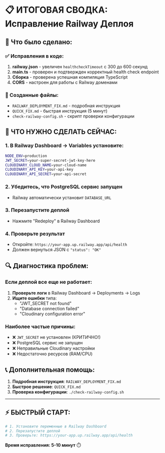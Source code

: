 # 📋 ИТОГОВАЯ СВОДКА: Исправление Railway Деплоя

## 🎯 Что было сделано:

### ✅ Исправления в коде:
1. **railway.json** - увеличен `healthcheckTimeout` с 300 до 600 секунд
2. **main.ts** - проверен и подтвержден корректный health check endpoint
3. **Сборка** - проверена успешная компиляция TypeScript
4. **CORS** - настроен для работы с Railway доменами

### 📁 Созданные файлы:
- `RAILWAY_DEPLOYMENT_FIX.md` - подробная инструкция
- `QUICK_FIX.md` - быстрая инструкция (5 минут)
- `check-railway-config.sh` - скрипт проверки конфигурации

## 🚀 ЧТО НУЖНО СДЕЛАТЬ СЕЙЧАС:

### 1. В Railway Dashboard → Variables установите:
```bash
NODE_ENV=production
JWT_SECRET=your-super-secret-jwt-key-here
CLOUDINARY_CLOUD_NAME=your-cloud-name
CLOUDINARY_API_KEY=your-api-key
CLOUDINARY_API_SECRET=your-api-secret
```

### 2. Убедитесь, что PostgreSQL сервис запущен
- Railway автоматически установит `DATABASE_URL`

### 3. Перезапустите деплой
- Нажмите "Redeploy" в Railway Dashboard

### 4. Проверьте результат
- Откройте: `https://your-app.up.railway.app/api/health`
- Должен вернуться JSON с `"status": "OK"`

## 🔍 Диагностика проблем:

### Если деплой все еще не работает:
1. **Проверьте логи** в Railway Dashboard → Deployments → Logs
2. **Ищите ошибки** типа:
   - "JWT_SECRET not found"
   - "Database connection failed" 
   - "Cloudinary configuration error"

### Наиболее частые причины:
- ❌ `JWT_SECRET` не установлен (КРИТИЧНО!)
- ❌ PostgreSQL сервис не запущен
- ❌ Неправильные Cloudinary настройки
- ❌ Недостаточно ресурсов (RAM/CPU)

## 📞 Дополнительная помощь:

1. **Подробная инструкция**: `RAILWAY_DEPLOYMENT_FIX.md`
2. **Быстрое решение**: `QUICK_FIX.md` 
3. **Проверка конфигурации**: `./check-railway-config.sh`

---

## ⚡ БЫСТРЫЙ СТАРТ:

```bash
# 1. Установите переменные в Railway Dashboard
# 2. Перезапустите деплой
# 3. Проверьте: https://your-app.up.railway.app/api/health
```

**Время исправления: 5-10 минут** ⏱️
